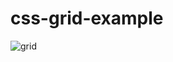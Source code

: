 # css-grid-example

![grid](https://user-images.githubusercontent.com/19225595/29181444-047d5298-7e1d-11e7-82c4-f66e68a1ab13.gif)

